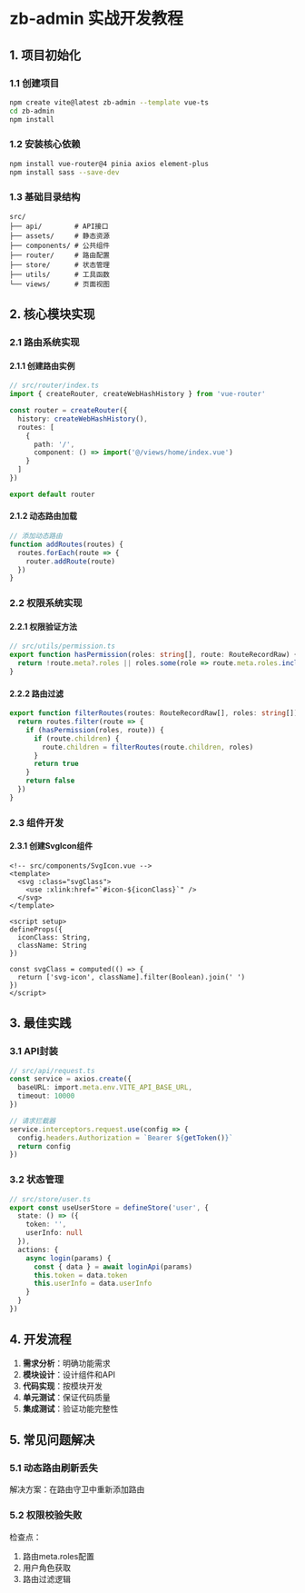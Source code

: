 # zb-admin 实战开发教程

## 1. 项目初始化

### 1.1 创建项目
```bash
npm create vite@latest zb-admin --template vue-ts
cd zb-admin
npm install
```

### 1.2 安装核心依赖
```bash
npm install vue-router@4 pinia axios element-plus
npm install sass --save-dev
```

### 1.3 基础目录结构
```
src/
├── api/        # API接口
├── assets/     # 静态资源
├── components/ # 公共组件
├── router/     # 路由配置
├── store/      # 状态管理
├── utils/      # 工具函数
└── views/      # 页面视图
```

## 2. 核心模块实现

### 2.1 路由系统实现

#### 2.1.1 创建路由实例
```typescript
// src/router/index.ts
import { createRouter, createWebHashHistory } from 'vue-router'

const router = createRouter({
  history: createWebHashHistory(),
  routes: [
    {
      path: '/',
      component: () => import('@/views/home/index.vue')
    }
  ]
})

export default router
```

#### 2.1.2 动态路由加载
```typescript
// 添加动态路由
function addRoutes(routes) {
  routes.forEach(route => {
    router.addRoute(route)
  })
}
```

### 2.2 权限系统实现

#### 2.2.1 权限验证方法
```typescript
// src/utils/permission.ts
export function hasPermission(roles: string[], route: RouteRecordRaw) {
  return !route.meta?.roles || roles.some(role => route.meta.roles.includes(role))
}
```

#### 2.2.2 路由过滤
```typescript
export function filterRoutes(routes: RouteRecordRaw[], roles: string[]) {
  return routes.filter(route => {
    if (hasPermission(roles, route)) {
      if (route.children) {
        route.children = filterRoutes(route.children, roles)
      }
      return true
    }
    return false
  })
}
```

### 2.3 组件开发

#### 2.3.1 创建SvgIcon组件
```vue
<!-- src/components/SvgIcon.vue -->
<template>
  <svg :class="svgClass">
    <use :xlink:href="`#icon-${iconClass}`" />
  </svg>
</template>

<script setup>
defineProps({
  iconClass: String,
  className: String
})

const svgClass = computed(() => {
  return ['svg-icon', className].filter(Boolean).join(' ')
})
</script>
```

## 3. 最佳实践

### 3.1 API封装
```typescript
// src/api/request.ts
const service = axios.create({
  baseURL: import.meta.env.VITE_API_BASE_URL,
  timeout: 10000
})

// 请求拦截器
service.interceptors.request.use(config => {
  config.headers.Authorization = `Bearer ${getToken()}`
  return config
})
```

### 3.2 状态管理
```typescript
// src/store/user.ts
export const useUserStore = defineStore('user', {
  state: () => ({
    token: '',
    userInfo: null
  }),
  actions: {
    async login(params) {
      const { data } = await loginApi(params)
      this.token = data.token
      this.userInfo = data.userInfo
    }
  }
})
```

## 4. 开发流程

1. **需求分析**：明确功能需求
2. **模块设计**：设计组件和API
3. **代码实现**：按模块开发
4. **单元测试**：保证代码质量
5. **集成测试**：验证功能完整性

## 5. 常见问题解决

### 5.1 动态路由刷新丢失
解决方案：在路由守卫中重新添加路由

### 5.2 权限校验失败
检查点：
1. 路由meta.roles配置
2. 用户角色获取
3. 路由过滤逻辑